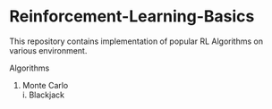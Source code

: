 # Reinforcement-Learning-Basics
This repository contains implementation of popular RL Algorithms on various environment.

Algorithms

1. Monte Carlo  
	i. Blackjack
